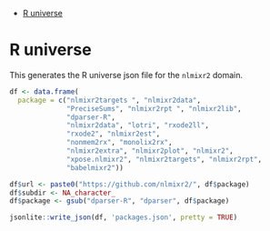 
  - [R universe](#r-universe)

# R universe

This generates the R universe json file for the `nlmixr2` domain.

``` r
df <- data.frame(
  package = c("nlmixr2targets ", "nlmixr2data",
              "PreciseSums", "nlmixr2rpt ", "nlmixr2lib",
              "dparser-R",
              "nlmixr2data", "lotri", "rxode2ll",
              "rxode2", "nlmixr2est",
              "nonmem2rx", "monolix2rx",
              "nlmixr2extra", "nlmixr2plot", "nlmixr2",
              "xpose.nlmixr2", "nlmixr2targets", "nlmixr2rpt",
              "babelmixr2"))

df$url <- paste0("https://github.com/nlmixr2/", df$package)
df$subdir <- NA_character_
df$package <- gsub("dparser-R", "dparser", df$package)

jsonlite::write_json(df, 'packages.json', pretty = TRUE)
```
